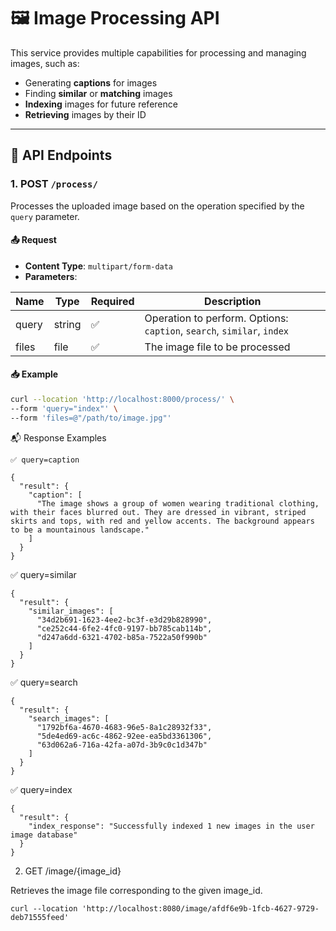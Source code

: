 # 🖼️ Image Processing API

This service provides multiple capabilities for processing and managing images, such as:

- Generating **captions** for images
- Finding **similar** or **matching** images
- **Indexing** images for future reference
- **Retrieving** images by their ID

---

## 🚀 API Endpoints

### 1. **POST** `/process/`

Processes the uploaded image based on the operation specified by the `query` parameter.

#### 📤 Request

- **Content Type**: `multipart/form-data`
- **Parameters**:

| Name   | Type   | Required | Description                                                        |
|--------|--------|----------|--------------------------------------------------------------------|
| query  | string | ✅       | Operation to perform. Options: `caption`, `search`, `similar`, `index` |
| files  | file   | ✅       | The image file to be processed                                     |

#### 📥 Example

```bash
curl --location 'http://localhost:8000/process/' \
--form 'query="index"' \
--form 'files=@"/path/to/image.jpg"'
```


📬 Response Examples
```
✅ query=caption

{
  "result": {
    "caption": [
      "The image shows a group of women wearing traditional clothing, with their faces blurred out. They are dressed in vibrant, striped skirts and tops, with red and yellow accents. The background appears to be a mountainous landscape."
    ]
  }
}
```

✅ query=similar

```
{
  "result": {
    "similar_images": [
      "34d2b691-1623-4ee2-bc3f-e3d29b828990",
      "ce252c44-6fe2-4fc0-9197-bb785cab114b",
      "d247a6dd-6321-4702-b85a-7522a50f990b"
    ]
  }
}

```
✅ query=search

```
{
  "result": {
    "search_images": [
      "1792bf6a-4670-4683-96e5-8a1c28932f33",
      "5de4ed69-ac6c-4862-92ee-ea5bd3361306",
      "63d062a6-716a-42fa-a07d-3b9c0c1d347b"
    ]
  }
}
```

✅ query=index

```
{
  "result": {
    "index_response": "Successfully indexed 1 new images in the user image database"
  }
}

```

2. GET /image/{image_id}

Retrieves the image file corresponding to the given image_id.

```
curl --location 'http://localhost:8080/image/afdf6e9b-1fcb-4627-9729-deb71555feed'

```